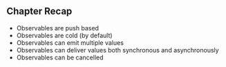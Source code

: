 ## Chapter Recap
- Observables are push based
- Observables are cold (by default)
- Observables can emit multiple values
- Observables can deliver values both synchronous and asynchronously
- Observables can be cancelled
